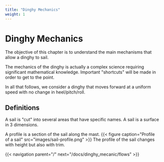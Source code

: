 ```yaml
---
title: "Dinghy Mechanics"
weight: 1
---
```


# Dinghy Mechanics

The objective of this chapter is to understand the main mechanisms that allow a dinghy to sail.

The mechanics of the dinghy is actually a complex science requiring significant mathematical knowledge. Important "shortcuts" will be made in order to get to the point.

In all that follows, we consider a dinghy that moves forward at a uniform speed with no change in heel/pitch/roll.

## Definitions

A sail is "cut" into several areas that have specific names.
A sail is a surface in 3 dimensions.

A profile is a section of the sail along the mast.
{{< figure caption="Profile of a sail" src="images/sail-profile.png" >}}
The profile of the sail changes with height but also with trim.

{{< navigation parent="/" next="/docs/dinghy_mecanic/flows" >}}